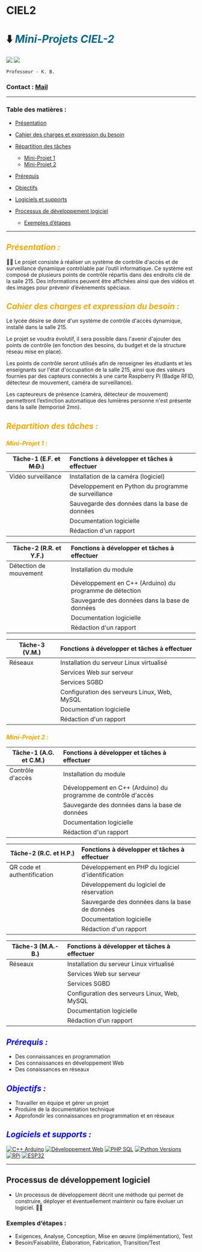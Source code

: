 # CIEL2

# ⬇️ <cite><font color="(0,68,88)">Mini-Projets CIEL-2</font></cite>

<a href="https://carnus.fr"><img src="https://img.shields.io/badge/Carnus%20Enseignement Supérieur-F2A900?style=for-the-badge" /></a>
<a href="https://carnus.fr"><img src="https://img.shields.io/badge/BTS%20CIEL-2962FF?style=for-the-badge" /></a>

    Professeur - K. B.

### Contact : [Mail](mailto:lycee@carnus.fr)
---

### Table des matières :

* <a href="#PP">Présentation </a>
* <a href="#CC">Cahier des charges et expression du besoin</a>
* <a href="#RT">Répartition des tâches </a>
    * <a href="#MP1">Mini-Projet 1</a>
    * <a href="#MP2">Mini-Projet 2 </a>
* <a href="#PR">Prérequis</a>
* <a href="#OB">Objectifs </a>
* <a href="#LOG">Logiciels et supports</a>

* <a href="#PDL">Processus de développement logiciel </a>
    * <a href="#PDLE">Exemples d’étapes</a>

---

<a id="PP"></a>
## <cite><font color="#F2A900"> Présentation : </font></cite>

✍🏼 Le projet consiste à réaliser un système de contrôle d'accès et de surveillance dynamique contrôlable par l’outil informatique. Ce système est composé de plusieurs points de contrôle répartis dans des endroits clé de la salle 215. Des informations peuvent être affichées ainsi que des vidéos et des images pour prévenir d’événements spéciaux.

<a id="CC"></a>
## <cite><font color="#F2A900"> Cahier des charges et expression du besoin : </font></cite>

Le lycée désire se doter d'un système de contrôle d'accès dynamique, installé dans la salle 215.

Le projet se voudra évolutif, il sera possible dans l'avenir d'ajouter des points de contrôle (en fonction des besoins, du budget et de la structure réseau mise en place).

Les points de contrôle seront utilisés afin de renseigner les étudiants et les enseignants sur l'état d'occupation de la salle 215, ainsi que des valeurs fournies par des capteurs connectés à une carte Raspberry Pi (Badge RFID, détecteur de mouvement, caméra de surveillance).

Les capteureurs de présence (caméra, détecteur de mouvement) permettront l’extinction automatique des lumières personne n'est présente dans la salle (temporisé 2mn).

<a id="RT"></a>
## <cite><font color="#F2A900"> Répartition des tâches : </font></cite>

<a id="MP1"></a>
### <cite><font color="#F2A900"> Mini-Projet 1 : </font></cite>

| Tâche-1 (E.F. ~~et M.D.~~) | Fonctions à développer et tâches à effectuer |
| -------------- |:----------------------------------------|
| Vidéo surveillance | Installation de la caméra (logiciel)|
|  | Développement en Python du programme de surveillance  |
|  |Sauvegarde des données dans la base de données         |
|  |Documentation logicielle                               |
|  |Rédaction d'un rapport                                 |


|Tâche-2 (R.R. et Y.F.)| Fonctions à développer et tâches à effectuer|
| -------------- |:----------------------------------------|
| Détection de mouvement | Installation du module          |
|  |Développement en C++ (Arduino) du programme de détection|
|  |Sauvegarde des données dans la base de données         |
|  |Documentation logicielle                               |
|  |Rédaction d'un rapport                                 |

|Tâche-3 (V.M.)| Fonctions à développer et tâches à effectuer|
| -------------- |:----------------------------------------|
| Réseaux | Installation du serveur Linux virtualisé       |
|  | Services Web sur serveur                              |
|  | Services SGBD                                         |
|  | Configuration des serveurs Linux, Web, MySQL          |
|  |Documentation logicielle                               |
|  |Rédaction d'un rapport                                 |


<a id="MP2"></a>
### <cite><font color="#F2A900"> Mini-Projet 2 : </font></cite>

| Tâche-1 (A.G. et C.M.) | Fonctions à développer et tâches à effectuer |
| -------------- |:----------------------------------------|
| Contrôle d'accès | Installation du module                |
|  | Développement en C++ (Arduino) du programme de contrôle d'accès  |
|  |Sauvegarde des données dans la base de données         |
|  |Documentation logicielle                               |
|  |Rédaction d'un rapport                                 |


|Tâche-2 (R.C. et H.P.)| Fonctions à développer et tâches à effectuer|
| -------------- |:----------------------------------------|
| QR code et authentification | Développement en PHP du logiciel d'identification |
|  |Développement du logiciel de réservation               |
|  |Sauvegarde des données dans la base de données         |
|  |Documentation logicielle                               |
|  |Rédaction d'un rapport                                 |

|Tâche-3 (M.A.-B.)| Fonctions à développer et tâches à effectuer|
| -------------- |:----------------------------------------|
| Réseaux | Installation du serveur Linux virtualisé       |
|  | Services Web sur serveur                              |
|  | Services SGBD                                         |
|  | Configuration des serveurs Linux, Web, MySQL          |
|  |Documentation logicielle                               |
|  |Rédaction d'un rapport                                 |



<a id="PR"></a>
## <cite><font color="blue"> Prérequis : </font></cite>

* Des connaissances en programmation 
* Des connaissances en développement Web
* Des conaissances en réseaux


<a id="OB"></a>
## <cite><font color="blue"> Objectifs : </font></cite>

* Travailler en équipe et gérer un projet
* Produire de la documentation technique
* Approfondir les connaissances en programmation et en réseaux


<a id="LOG"></a>
## <cite><font color="blue"> Logiciels et supports : </font></cite>

[![C++ Arduino](https://img.shields.io/badge/C++-Arduino-teal)](https://docs.arduino.cc/)
[![Développement Web](https://img.shields.io/badge/HTML-CSS-yellow)](https://www.w3.org/)
[![PHP SQL](https://img.shields.io/badge/PHP-MySQL-8A2BE2)](https://www.php.net/)
[![Python Versions](https://img.shields.io/badge/Python-3-blue)](https://www.python.org/)
[![RPi](https://img.shields.io/badge/Paspberry%20Pi-red)](https://www.raspberrypi.com/)
[![ESP32](https://img.shields.io/badge/ESP32-green)](https://www.espressif.com/en/products/socs/esp32)

---

<a id="PDL"></a>
## Processus de développement logiciel
* Un processus de développement décrit une méthode qui permet de construire, déployer et éventuellement maintenir ou faire évoluer un logiciel. ✌🏼

<a id="PDLE"></a>
### Exemples d’étapes :
- Exigences, Analyse, Conception, Mise en œuvre (implémentation), Test
- Besoin/Faisabilité, Élaboration, Fabrication, Transition/Test




